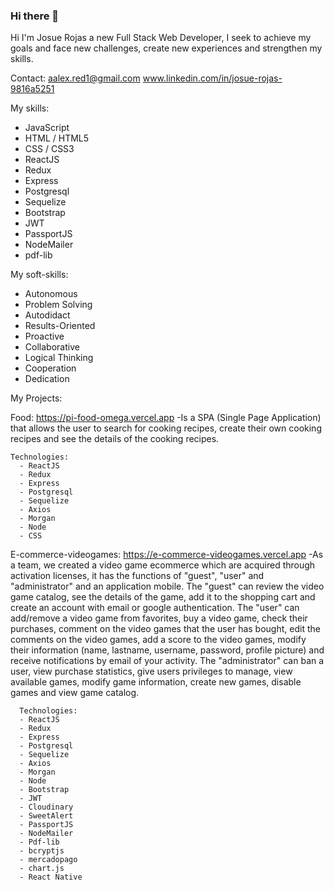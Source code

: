 ### Hi there 👋

Hi I'm Josue Rojas a new Full Stack Web Developer, I seek to achieve my goals and face new challenges, create new experiences and strengthen my skills.

Contact:
aalex.red1@gmail.com
www.linkedin.com/in/josue-rojas-9816a5251

My skills:
  - JavaScript
  - HTML / HTML5
  - CSS / CSS3
  - ReactJS
  - Redux
  - Express
  - Postgresql
  - Sequelize
  - Bootstrap
  - JWT
  - PassportJS
  - NodeMailer
  - pdf-lib

My soft-skills:
  - Autonomous
  - Problem Solving
  - Autodidact
  - Results-Oriented 
  - Proactive
  - Collaborative
  - Logical Thinking
  - Cooperation
  - Dedication


My Projects: 

  Food: https://pi-food-omega.vercel.app 
  -Is a SPA (Single Page Application) that allows the user to search for cooking recipes, create their own cooking recipes and see the details of the cooking recipes.
    
    Technologies:
      - ReactJS
      - Redux
      - Express
      - Postgresql
      - Sequelize
      - Axios
      - Morgan
      - Node
      - CSS
    
  E-commerce-videogames: https://e-commerce-videogames.vercel.app
  -As a team, we created a video game ecommerce which are acquired through activation licenses, it has the functions of "guest", "user" and "administrator" and an application mobile.
The "guest" can review the video game catalog, see the details of the game, add it to the shopping cart and create an account with email or google authentication.
The "user" can add/remove a video game from favorites, buy a video game, check their purchases, comment on the video games that the user has bought, edit the comments on the video games, add a score to the video games, modify their information (name, lastname, username, password, profile picture) and receive notifications by email of your activity.
The "administrator" can ban a user, view purchase statistics, give users privileges to manage, view available games, modify game information, create new games, disable games and view game catalog.
     
      Technologies:
      - ReactJS
      - Redux
      - Express
      - Postgresql
      - Sequelize
      - Axios
      - Morgan
      - Node
      - Bootstrap
      - JWT
      - Cloudinary
      - SweetAlert
      - PassportJS
      - NodeMailer
      - Pdf-lib
      - bcryptjs
      - mercadopago
      - chart.js
      - React Native
      
